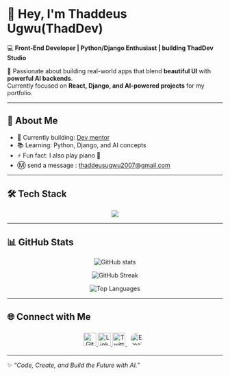 # 👋 Hey, I'm Thaddeus Ugwu(ThadDev)

💻 **Front-End Developer | Python/Django Enthusiast | building ThadDev Studio**

🚀 Passionate about building real-world apps that blend **beautiful UI** with **powerful AI backends**.  
Currently focused on **React, Django, and AI-powered projects** for my portfolio.  

---

## 🌟 About Me
- 🔭 Currently building: [Dev mentor](https://github.com/jets-com/dev-mentor-app)  
- 📚 Learning: Python, Django, and AI concepts   
- ⚡ Fun fact: I also play piano 🎹  
- Ⓜ️ send a message : thaddeusugwu2007@gmail.com
---

## 🛠️ Tech Stack
<p align="center">
  <!-- Languages -->
  <img src="https://skillicons.dev/icons?i=html,css,js,react,bootstrap,python,django,git,github,vscode" />
</p>

---


## 📊 GitHub Stats

<p align="center">
  <img src="https://github-readme-stats.vercel.app/api?username=jets-com&show_icons=true&theme=radical&hide_border=true&count_private=true&cache_seconds=1800?cache_seconds=1800" alt="GitHub stats" />
</p>

<p align="center">
  <img src="https://github-readme-streak-stats.herokuapp.com?user=jets-com&theme=radical&hide_border=true&cache_seconds=1800?cache_seconds=1800" alt="GitHub Streak" />
</p>

<p align="center">
  <img src="https://github-readme-stats.vercel.app/api/top-langs/?username=jets-com&layout=compact&theme=radical&hide_border=true&cache_seconds=180?cache_seconds=1800" alt="Top Languages" />
</p>

---

## 🌐 Connect with Me  

<p align="center">
  <a href="https://github.com/ThadDevt="_blank">
    <img src="https://raw.githubusercontent.com/danielcranney/readme-generator/main/public/icons/socials/github.svg" width="30" height="30" alt="GitHub" />
  </a>
  <a href="https://www.linkedin.com/in/thaddeus-ugwu-33880534b" target="_blank">
    <img src="https://raw.githubusercontent.com/danielcranney/readme-generator/main/public/icons/socials/linkedin.svg" width="30" height="30" alt="LinkedIn" />
  </a>
  <a href="https://x.com/Thhaddeus?t=puKDERjOSSz29ivP1y6KOw&s=09" target="_blank">
    <img src="https://raw.githubusercontent.com/danielcranney/readme-generator/main/public/icons/socials/twitter.svg" width="30" height="30" alt="Twitter" />
  </a>
  <a href="mailto:thaddeusugwu2007@gmail.com" target="_blank" rel="noopener">
    <img src="https://cdn.simpleicons.org/gmail/EA4335" width="30" height="30" alt="Email" style="border-radius:50%;background:#fff;padding:8px;" />
  </a>
</p>

---

✨ *“Code, Create, and Build the Future with AI.”*  






